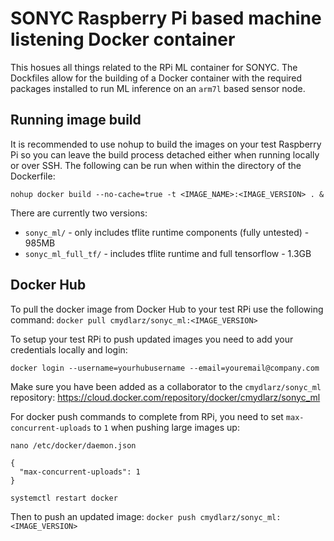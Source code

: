 # SONYC Raspberry Pi based machine listening Docker container
This hosues all things related to the RPi ML container for SONYC. The Dockfiles allow for the building of a Docker container with the required packages installed to run ML inference on an `arm7l` based sensor node.

## Running image build
It is recommended to use nohup to build the images on your test Raspberry Pi so you can leave the build process detached either when running locally or over SSH. The following can be run when within the directory of the Dockerfile:

`nohup docker build --no-cache=true -t <IMAGE_NAME>:<IMAGE_VERSION> . &`

There are currently two versions:
* `sonyc_ml/` - only includes tflite runtime components (fully untested) - 985MB
* `sonyc_ml_full_tf/` - includes tflite runtime and full tensorflow - 1.3GB

## Docker Hub
To pull the docker image from Docker Hub to your test RPi use the following command: `docker pull cmydlarz/sonyc_ml:<IMAGE_VERSION>`

To setup your test RPi to push updated images you need to add your credentials locally and login:
```
docker login --username=yourhubusername --email=youremail@company.com
```

Make sure you have been added as a collaborator to the `cmydlarz/sonyc_ml` repository: https://cloud.docker.com/repository/docker/cmydlarz/sonyc_ml

For docker push commands to complete from RPi, you need to set `max-concurrent-uploads` to `1` when pushing large images up:

`nano /etc/docker/daemon.json`
```
{
  "max-concurrent-uploads": 1
}
```
`systemctl restart docker`

Then to push an updated image: `docker push cmydlarz/sonyc_ml:<IMAGE_VERSION>`
